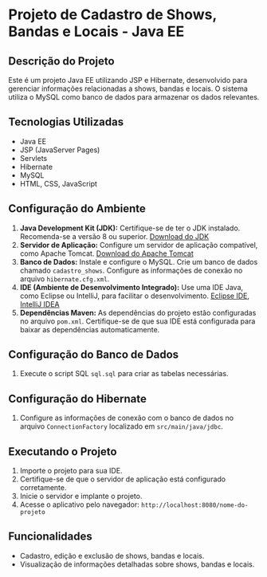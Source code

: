 
  <h1>Projeto de Cadastro de Shows, Bandas e Locais - Java EE</h1>

  <h2>Descrição do Projeto</h2>
  <p>Este é um projeto Java EE utilizando JSP e Hibernate, desenvolvido para gerenciar informações relacionadas a shows, bandas e locais. O sistema utiliza o MySQL como banco de dados para armazenar os dados relevantes.</p>

  <h2>Tecnologias Utilizadas</h2>
  <ul>
      <li>Java EE</li>
      <li>JSP (JavaServer Pages)</li>
      <li>Servlets</li>
      <li>Hibernate</li>
      <li>MySQL</li>
      <li>HTML, CSS, JavaScript</li>
  </ul>

  <h2>Configuração do Ambiente</h2>
  <ol>
      <li><strong>Java Development Kit (JDK):</strong> Certifique-se de ter o JDK instalado. Recomenda-se a versão 8 ou superior. <a href="https://www.oracle.com/java/technologies/javase-downloads.html">Download do JDK</a></li>
      <li><strong>Servidor de Aplicação:</strong> Configure um servidor de aplicação compatível, como Apache Tomcat. <a href="http://tomcat.apache.org/">Download do Apache Tomcat</a></li>
      <li><strong>Banco de Dados:</strong> Instale e configure o MySQL. Crie um banco de dados chamado <code>cadastro_shows</code>. Configure as informações de conexão no arquivo <code>hibernate.cfg.xml</code>.</li>
      <li><strong>IDE (Ambiente de Desenvolvimento Integrado):</strong> Use uma IDE Java, como Eclipse ou IntelliJ, para facilitar o desenvolvimento. <a href="https://www.eclipse.org/downloads/">Eclipse IDE</a>, <a href="https://www.jetbrains.com/idea/">IntelliJ IDEA</a></li>
      <li><strong>Dependências Maven:</strong> As dependências do projeto estão configuradas no arquivo <code>pom.xml</code>. Certifique-se de que sua IDE está configurada para baixar as dependências automaticamente.</li>
  </ol>

  <h2>Configuração do Banco de Dados</h2>
  <ol>
      <li>Execute o script SQL <code>sql.sql</code> para criar as tabelas necessárias.</li>
  </ol>

  <h2>Configuração do Hibernate</h2>
  <ol>
      <li>Configure as informações de conexão com o banco de dados no arquivo <code>ConnectionFactory</code> localizado em <code>src/main/java/jdbc</code>.</li>
  </ol>

  <h2>Executando o Projeto</h2>
  <ol>
      <li>Importe o projeto para sua IDE.</li>
      <li>Certifique-se de que o servidor de aplicação está configurado corretamente.</li>
      <li>Inicie o servidor e implante o projeto.</li>
      <li>Acesse o aplicativo pelo navegador: <code>http://localhost:8080/nome-do-projeto</code></li>
  </ol>

  <h2>Funcionalidades</h2>
  <ul>
      <li>Cadastro, edição e exclusão de shows, bandas e locais.</li>
      <li>Visualização de informações detalhadas sobre shows, bandas e locais.</li>
  </ul>

